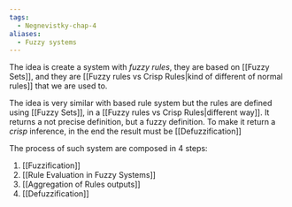 ```yaml
---
tags:
  - Negnevistky-chap-4
aliases:
  - Fuzzy systems
---
```

The idea is create a system with *fuzzy rules*, they are based on [[Fuzzy Sets]], and they are [[Fuzzy rules vs Crisp Rules|kind of different of normal rules]] that we are used to.

The idea is very similar with based rule system but the rules are defined using [[Fuzzy Sets]], in a [[Fuzzy rules vs Crisp Rules|different way]]. It returns a not precise definition, but a fuzzy definition. To make it return a *crisp* inference, in the end the result must be [[Defuzzification]]

The process of such system are composed in 4 steps:
1. [[Fuzzification]]
2. [[Rule Evaluation in Fuzzy Systems]]
3. [[Aggregation of Rules outputs]]
4. [[Defuzzification]]
